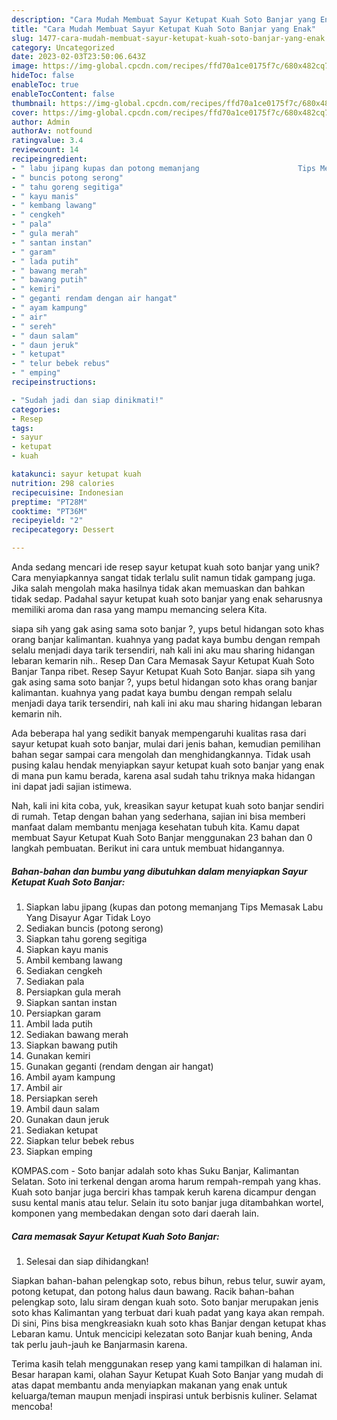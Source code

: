 ```yaml
---
description: "Cara Mudah Membuat Sayur Ketupat Kuah Soto Banjar yang Enak"
title: "Cara Mudah Membuat Sayur Ketupat Kuah Soto Banjar yang Enak"
slug: 1477-cara-mudah-membuat-sayur-ketupat-kuah-soto-banjar-yang-enak
category: Uncategorized
date: 2023-02-03T23:50:06.643Z
image: https://img-global.cpcdn.com/recipes/ffd70a1ce0175f7c/680x482cq70/sayur-ketupat-kuah-soto-banjar-foto-resep-utama.jpg
hideToc: false
enableToc: true
enableTocContent: false
thumbnail: https://img-global.cpcdn.com/recipes/ffd70a1ce0175f7c/680x482cq70/sayur-ketupat-kuah-soto-banjar-foto-resep-utama.jpg
cover: https://img-global.cpcdn.com/recipes/ffd70a1ce0175f7c/680x482cq70/sayur-ketupat-kuah-soto-banjar-foto-resep-utama.jpg
author: Admin
authorAv: notfound
ratingvalue: 3.4
reviewcount: 14
recipeingredient:
- " labu jipang kupas dan potong memanjang                      Tips Memasak Labu Yang Disayur Agar Tidak Loyo"
- " buncis potong serong"
- " tahu goreng segitiga"
- " kayu manis"
- " kembang lawang"
- " cengkeh"
- " pala"
- " gula merah"
- " santan instan"
- " garam"
- " lada putih"
- " bawang merah"
- " bawang putih"
- " kemiri"
- " geganti rendam dengan air hangat"
- " ayam kampung"
- " air"
- " sereh"
- " daun salam"
- " daun jeruk"
- " ketupat"
- " telur bebek rebus"
- " emping"
recipeinstructions:

- "Sudah jadi dan siap dinikmati!"
categories:
- Resep
tags:
- sayur
- ketupat
- kuah

katakunci: sayur ketupat kuah 
nutrition: 298 calories
recipecuisine: Indonesian
preptime: "PT28M"
cooktime: "PT36M"
recipeyield: "2"
recipecategory: Dessert

---
```





Anda sedang mencari ide resep sayur ketupat kuah soto banjar yang unik? Cara menyiapkannya sangat tidak terlalu sulit namun tidak gampang juga. Jika salah mengolah maka hasilnya tidak akan memuaskan dan bahkan tidak sedap. Padahal sayur ketupat kuah soto banjar yang enak seharusnya memiliki aroma dan rasa yang mampu memancing selera Kita.





siapa sih yang gak asing sama soto banjar ?, yups betul hidangan soto khas orang banjar kalimantan. kuahnya yang padat kaya bumbu dengan rempah selalu menjadi daya tarik tersendiri, nah kali ini aku mau sharing hidangan lebaran kemarin nih.. Resep Dan Cara Memasak Sayur Ketupat Kuah Soto Banjar Tanpa ribet. Resep Sayur Ketupat Kuah Soto Banjar. siapa sih yang gak asing sama soto banjar ?, yups betul hidangan soto khas orang banjar kalimantan. kuahnya yang padat kaya bumbu dengan rempah selalu menjadi daya tarik tersendiri, nah kali ini aku mau sharing hidangan lebaran kemarin nih.

Ada beberapa hal yang sedikit banyak mempengaruhi kualitas rasa dari sayur ketupat kuah soto banjar, mulai dari jenis bahan, kemudian pemilihan bahan segar sampai cara mengolah dan menghidangkannya. Tidak usah pusing kalau hendak menyiapkan sayur ketupat kuah soto banjar yang enak di mana pun kamu berada, karena asal sudah tahu triknya maka hidangan ini dapat jadi sajian istimewa.






Nah, kali ini kita coba, yuk, kreasikan sayur ketupat kuah soto banjar sendiri di rumah. Tetap dengan bahan yang sederhana, sajian ini bisa memberi manfaat dalam membantu menjaga kesehatan tubuh kita. Kamu dapat membuat Sayur Ketupat Kuah Soto Banjar menggunakan 23 bahan dan 0 langkah pembuatan. Berikut ini cara untuk membuat hidangannya.

<!--inarticleads1-->

##### Bahan-bahan dan bumbu yang dibutuhkan dalam menyiapkan Sayur Ketupat Kuah Soto Banjar:

1. Siapkan  labu jipang (kupas dan potong memanjang                      Tips Memasak Labu Yang Disayur Agar Tidak Loyo
1. Sediakan  buncis (potong serong)
1. Siapkan  tahu goreng segitiga
1. Siapkan  kayu manis
1. Ambil  kembang lawang
1. Sediakan  cengkeh
1. Sediakan  pala
1. Persiapkan  gula merah
1. Siapkan  santan instan
1. Persiapkan  garam
1. Ambil  lada putih
1. Sediakan  bawang merah
1. Siapkan  bawang putih
1. Gunakan  kemiri
1. Gunakan  geganti (rendam dengan air hangat)
1. Ambil  ayam kampung
1. Ambil  air
1. Persiapkan  sereh
1. Ambil  daun salam
1. Gunakan  daun jeruk
1. Sediakan  ketupat
1. Siapkan  telur bebek rebus
1. Siapkan  emping


KOMPAS.com - Soto banjar adalah soto khas Suku Banjar, Kalimantan Selatan. Soto ini terkenal dengan aroma harum rempah-rempah yang khas. Kuah soto banjar juga berciri khas tampak keruh karena dicampur dengan susu kental manis atau telur. Selain itu soto banjar juga ditambahkan wortel, komponen yang membedakan dengan soto dari daerah lain. 

<!--inarticleads2-->

##### Cara memasak Sayur Ketupat Kuah Soto Banjar:


1. Selesai dan siap dihidangkan!

Siapkan bahan-bahan pelengkap soto, rebus bihun, rebus telur, suwir ayam, potong ketupat, dan potong halus daun bawang. Racik bahan-bahan pelengkap soto, lalu siram dengan kuah soto. Soto banjar merupakan jenis soto khas Kalimantan yang terbuat dari kuah padat yang kaya akan rempah. Di sini, Pins bisa mengkreasiakn kuah soto khas Banjar dengan ketupat khas Lebaran kamu. Untuk mencicipi kelezatan soto Banjar kuah bening, Anda tak perlu jauh-jauh ke Banjarmasin karena. 

Terima kasih telah menggunakan resep yang kami tampilkan di halaman ini. Besar harapan kami, olahan Sayur Ketupat Kuah Soto Banjar yang mudah di atas dapat membantu anda menyiapkan makanan yang enak untuk keluarga/teman maupun menjadi inspirasi untuk berbisnis kuliner. Selamat mencoba!
